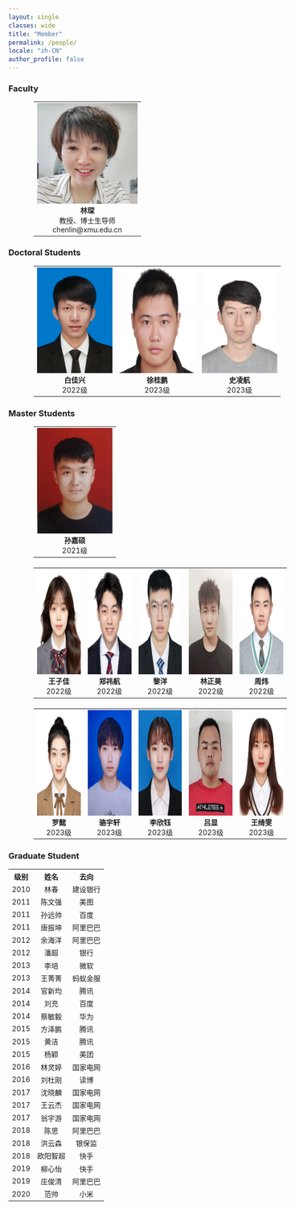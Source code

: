 ```yaml
---
layout: single
classes: wide
title: "Member"
permalink: /people/
locale: "zh-CN"
author_profile: false
---
```


<!--  
<table>
    <h3>
        Faculty
    </h3>
    <tr>
        <td><center><img src="/image/linchen.jpg" width = "200" height = "200"><br>林琛<br>教授、博士生导师<br>chenlin@xmu.edu.cn</center></td>
    </tr>
</table>

<table>
    <h3>
        Master Students
    </h3>
</table>

<h3>Graduate Student</h3>

| 级别 |  姓名  |   去向   |
| :--: | :----: | :------: |
| 2010 |  林春  | 建设银行 |
| 2011 | 陈文强 |   美图   |
| 2011 | 孙远帅 |   百度   |
| 2011 | 唐振坤 | 阿里巴巴 |
| 2012 | 余海洋 | 阿里巴巴 |
| 2012 |  潘超  |   银行   |
| 2013 |  李培  |   微软   |
| 2013 | 王菁菁 | 蚂蚁金服 |
| 2014 | 官新均 |   腾讯   |
| 2014 |  刘充  |   百度   |
| 2014 | 蔡敏毅 |   华为   |
| 2015 | 方泽鹏 |   腾讯   |
| 2015 |  黄洁  |   腾讯   |
| 2015 |  杨颖  |   美团   |
| 2016 | 林灵婷 | 国家电网 |
| 2016 | 刘杜刚 |   读博   |
| 2017 | 沈晓麟 | 国家电网 |
| 2017 | 王云杰 | 国家电网 |
| 2017 | 翁宇游 | 国家电网 |
| 2018 | 陈思  | 阿里巴巴 |
| 2018 | 洪云森 | 银保监 |
| 2018 | 欧阳智超 | 快手 |
| 2019 | 柳心怡 | 快手 |
| 2019 | 庄俊清 | 阿里巴巴 |
| 2020 | 范帅 | 小米 |
-->

<div>
  <h3>Faculty</h3>
  <table width="100%" border="0" align="center" style="margin-left: 50px">  
    <tbody>
      <tr>
        <td>
			<div>
				<div align="center"><img src="/image/linchen.jpg" width="200" height="200" alt=""/></div>
				<div align="center" style="font-weight: bold">林琛</div>
				<div align="center">教授、博士生导师</div>
				<div align="center">chenlin@xmu.edu.cn</div>
			</div>
		</td>
      </tr>
    </tbody>
  </table> 
</div>

<div>
  <h3>Doctoral Students</h3>
  <table border="0" style="margin-left: 50px" width="100%">
  <tbody>
    <tr>
      <td>
		<div align="center">
		  <img src="/image/baijiaxing.jpg" width="150" height="210"/>
		</div>
		<div align="center" style="font-weight: bold">白佳兴</div>
		<div align="center">2022级</div>
	  </td>
      <td>
		<div align="center">
		<img src="/image/xuguipeng.jpg" width="150" height="210" alt=""/> </div>
		<div align="center" style="font-weight: bold">徐桂鹏</div>
		<div align="center">2023级</div>
	  </td>
      <td>
		<div align="center">
		<img src="/image/shilinghang.jpg" width="150" height="210" alt=""/> </div>
		<div align="center" style="font-weight: bold">史凌航</div>
		<div align="center">2023级</div>
	  </td>
    </tr>
  </tbody>
</table>
</div>

<div>
    <h3>Master Students</h3>
  <table border="0" style="margin-left: 50px; margin-bottom: 20px" width="100%">
  <tbody>
    <tr>
      <td>
		<div align="center">
		  <img src="/image/sunjiashuo.jpg" width="150" height="210"/>
		</div>
		<div align="center" style="font-weight: bold">孙嘉硕</div>
		<div align="center">2021级</div>
	  </td>
    </tr>
  </tbody>
</table>

<table width="100%" border="0" style="margin-left: 50px; margin-bottom: 20px">
  <tbody>
    <tr>
      <td>
		<div align="center">
		  <img src="/image/wangzijia.jpg" width="150" height="210"/>
		</div>
		<div align="center" style="font-weight: bold">王子佳</div>
		<div align="center">2022级</div>
	  </td>
	<td>
		<div align="center">
		  <img src="/image/zhengyihang.jpg" width="150" height="210"/>
		</div>
		<div align="center" style="font-weight: bold">郑祎航</div>
		<div align="center">2022级</div>
	  </td>
		<td>
		<div align="center">
		  <img src="/image/liyang.jpg" width="150" height="210"/>
		</div>
		<div align="center" style="font-weight: bold">黎洋</div>
		<div align="center">2022级</div>
	  </td>
				<td>
		<div align="center">
		  <img src="/image/linzhenghao.jpg" width="150" height="210"/>
		</div>
		<div align="center" style="font-weight: bold">林正昊</div>
		<div align="center">2022级</div>
	  </td>
	  <td>
		<div align="center">
		  <img src="/image/zhouwei.jpg" width="150" height="210"/>
		</div>
		<div align="center" style="font-weight: bold">周炜</div>
		<div align="center">2022级</div>
	  </td>
    </tr>
  </tbody>
</table>

<table  width="100%" border="0" style="margin-left: 50px">
  <tbody>
    <tr>
      <td>
		<div align="center">
		  <img src="/image/luoyi.jpg" width="150" height="210"/>
		</div>
		<div align="center" style="font-weight: bold">罗懿</div>
		<div align="center">2023级</div>
	  </td>
	<td>
	<div align="center">
		<img src="/image/luoyuxuan.jpg" width="150" height="210"/>
	</div>
	<div align="center" style="font-weight: bold">骆宇轩</div>
	<div align="center">2023级</div>
	</td>
    <td>
		<div align="center">
		  <img src="/image/lixinyu.jpg" width="150" height="210"/>
		</div>
		<div align="center" style="font-weight: bold">李欣钰</div>
		<div align="center">2023级</div>
	</td>
	<td>
		<div align="center">
		  <img src="/image/lvxian.jpg" width="150" height="210"/>
		</div>
		<div align="center" style="font-weight: bold">吕显</div>
		<div align="center">2023级</div>
	</td>
	<td>
		<div align="center">
		  <img src="/image/wangqiwen.jpg" width="150" height="210"/>
		</div>
		<div align="center" style="font-weight: bold">王绮雯</div>
		<div align="center">2023级</div>
	  </td>
    </tr>
  </tbody>
</table>
</div>

<div>
	<h3>Graduate Student</h3>
	
  <table class="graduate" align="center" width="80%">
  <tbody align="center">
    <tr>
      <th style="text-align:center;">级别</th>
      <th style="text-align:center;">姓名</th>
      <th style="text-align:center;">去向</th>
    </tr>
    <tr>
      <td>2010</td>
      <td>林春</td>
      <td>建设银行</td>
    </tr>
    <tr>
      <td>2011</td>
      <td>陈文强</td>
      <td>美图</td>
    </tr>
    <tr>
      <td>2011</td>
	  <td>孙远帅</td>
	  <td>百度</td>
    </tr>
	<tr>
      <td>2011</td>
	  <td>唐振坤</td>
	  <td>阿里巴巴</td>
    </tr>
	<tr>
      <td>2012</td>
	  <td>余海洋</td>
	  <td>阿里巴巴</td>
    </tr>
	<tr>
      <td>2012</td>
	  <td>潘超</td>
	  <td>银行</td>
    </tr>
	<tr>
      <td>2013</td>
	  <td>李培</td>
	  <td>微软</td>
    </tr>
	<tr>
      <td>2013</td>
	  <td>王菁菁</td>
	  <td>蚂蚁金服</td>
    </tr>
	<tr>
      <td>2014</td>
	  <td>官新均</td>
	  <td>腾讯</td>
    </tr>
	<tr>
      <td>2014</td>
	  <td>刘充</td>
	  <td>百度</td>
    </tr>
	<tr>
      <td>2014</td>
	  <td>蔡敏毅</td>
	  <td>华为</td>
    </tr>
	<tr>
      <td>2015</td>
	  <td>方泽鹏</td>
	  <td>腾讯</td>
    </tr>
	<tr>
      <td>2015</td>
	  <td>黄洁</td>
	  <td>腾讯</td>
    </tr>
	<tr>
      <td>2015</td>
	  <td>杨颖</td>
	  <td>美团</td>
    </tr>
	<tr>
      <td>2016</td>
	  <td>林灵婷</td>
	  <td>国家电网</td>
    </tr>
	<tr>
      <td>2016</td>
	  <td>刘杜刚</td>
	  <td>读博</td>
    </tr>
	<tr>
      <td>2017</td>
	  <td>沈晓麟</td>
	  <td>国家电网</td>
    </tr>
	<tr>
      <td>2017</td>
	  <td>王云杰</td>
	  <td>国家电网</td>
    </tr>
	<tr>
      <td>2017</td>
	  <td>翁宇游</td>
	  <td>国家电网</td>
    </tr>
	<tr>
      <td>2018</td>
	  <td>陈思</td>
	  <td>阿里巴巴</td>
    </tr>
	<tr>
      <td>2018</td>
	  <td>洪云森</td>
	  <td>银保监</td>
    </tr>
	<tr>
      <td>2018</td>
	  <td>欧阳智超</td>
	  <td>快手</td>
    </tr>
	<tr>
      <td>2019</td>
	  <td>柳心怡</td>
	  <td>快手</td>
    </tr>
	<tr>
      <td>2019</td>
	  <td>庄俊清</td>
	  <td>阿里巴巴</td>
    </tr>
	<tr>
      <td>2020</td>
	  <td>范帅</td>
	  <td>小米</td>
    </tr>
  </tbody>
</table>
	

</div>
</div>


